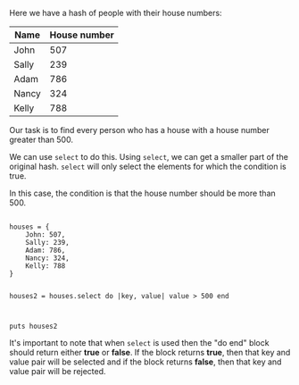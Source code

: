 Here we have a hash of people
with their house numbers:

|Name   | House number |
|--|--|
|John   | 507   |
|Sally  | 239   |
|Adam   | 786   |
| Nancy | 324   |
| Kelly | 788   |

Our task is to find every
person who has a house with
a house number greater than 500.

We can use `select` to do this.
Using `select`, we can get a smaller
part of the original hash.
`select` will only select the elements
for which the condition is true.

In this case, the condition is
that the house number
should be more than 500.

<codeblock language="ruby" type="lesson">
<code>
houses = {
    John: 507,
    Sally: 239,
    Adam: 786,
    Nancy: 324,
    Kelly: 788
}

houses2 = houses.select do |key, value|
  value > 500
end

puts houses2
</code>
</codeblock>

It's important to note that when `select` is used then
the "do end" block should return either **true** or **false**.
If the block returns **true**, then that key and value pair will
be selected and if the block returns **false**, then that key and
value pair will be rejected.
